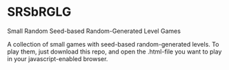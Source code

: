# SRSbRGLG
Small Random Seed-based Random-Generated Level Games

A collection of small games with seed-based random-generated levels.
To play them, just download this repo, and open the .html-file you want to play in your javascript-enabled browser.
